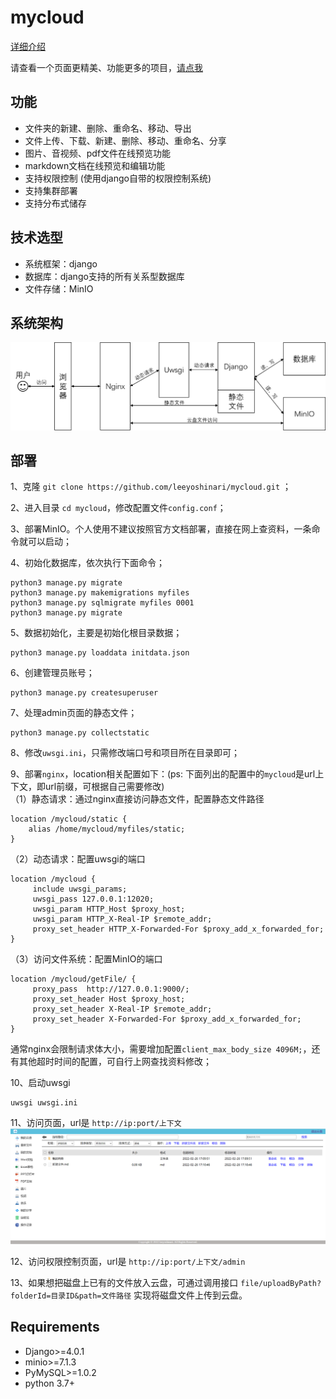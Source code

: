 # mycloud
[详细介绍](https://mp.weixin.qq.com/s?__biz=Mzg5OTA3NDk2MQ==&mid=2247483877&idx=1&sn=cf0785afcc60b383fc158bdfd08242ad&chksm=c0599f1bf72e160da7e653267b1aaef3ff5c156cdc2f10ae26a8c9b069a640aba5428d73115b&token=581679580&lang=zh_CN#rd)

请查看一个页面更精美、功能更多的项目，[请点我](https://github.com/leeyoshinari/OneDrive)

## 功能
- 文件夹的新建、删除、重命名、移动、导出<br>
- 文件上传、下载、新建、删除、移动、重命名、分享<br>
- 图片、音视频、pdf文件在线预览功能<br>
- markdown文档在线预览和编辑功能<br>
- 支持权限控制 (使用django自带的权限控制系统)<br>
- 支持集群部署<br>
- 支持分布式储存<br>

## 技术选型
- 系统框架：django<br>
- 数据库：django支持的所有关系型数据库<br>
- 文件存储：MinIO<br>

## 系统架构
![](https://github.com/leeyoshinari/mycloud/blob/main/myfiles/static/img/architecture.png)

## 部署
1、克隆 `git clone https://github.com/leeyoshinari/mycloud.git` ；

2、进入目录 `cd mycloud`，修改配置文件`config.conf`；

3、部署MinIO。个人使用不建议按照官方文档部署，直接在网上查资料，一条命令就可以启动；

4、初始化数据库，依次执行下面命令；
```shell script
python3 manage.py migrate
python3 manage.py makemigrations myfiles
python3 manage.py sqlmigrate myfiles 0001
python3 manage.py migrate
```

5、数据初始化，主要是初始化根目录数据；
```shell script
python3 manage.py loaddata initdata.json
```

6、创建管理员账号；
```shell script
python3 manage.py createsuperuser
```

7、处理admin页面的静态文件；
```shell script
python3 manage.py collectstatic
```

8、修改`uwsgi.ini`，只需修改端口号和项目所在目录即可；

9、部署`nginx`，location相关配置如下：(ps: 下面列出的配置中的`mycloud`是url上下文，即url前缀，可根据自己需要修改)<br>
（1）静态请求：通过nginx直接访问静态文件，配置静态文件路径
```shell script
location /mycloud/static {
    alias /home/mycloud/myfiles/static;
}
```
（2）动态请求：配置uwsgi的端口
```shell script
location /mycloud {
     include uwsgi_params;
     uwsgi_pass 127.0.0.1:12020;
     uwsgi_param HTTP_Host $proxy_host;
     uwsgi_param HTTP_X-Real-IP $remote_addr;
     proxy_set_header HTTP_X-Forwarded-For $proxy_add_x_forwarded_for;
}
```
（3）访问文件系统：配置MinIO的端口
```shell script
location /mycloud/getFile/ {
     proxy_pass  http://127.0.0.1:9000/;
     proxy_set_header Host $proxy_host;
     proxy_set_header X-Real-IP $remote_addr;
     proxy_set_header X-Forwarded-For $proxy_add_x_forwarded_for;
}
```
通常nginx会限制请求体大小，需要增加配置`client_max_body_size 4096M;`，还有其他超时时间的配置，可自行上网查找资料修改；

10、启动uwsgi
```
uwsgi uwsgi.ini
```

11、访问页面，url是 `http://ip:port/上下文`
![](https://github.com/leeyoshinari/mycloud/blob/main/myfiles/static/img/page.PNG)

12、访问权限控制页面，url是 `http://ip:port/上下文/admin`

13、如果想把磁盘上已有的文件放入云盘，可通过调用接口 `file/uploadByPath?folderId=目录ID&path=文件路径` 实现将磁盘文件上传到云盘。

## Requirements
- Django>=4.0.1
- minio>=7.1.3
- PyMySQL>=1.0.2
- python 3.7+
